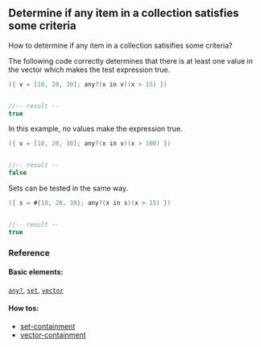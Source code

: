 <!---
  This markdown file was generated. Do not edit.
  -->

## Determine if any item in a collection satisfies some criteria

How to determine if any item in a collection satisifies some criteria?

The following code correctly determines that there is at least one value in the vector which makes the test expression true.

```java
({ v = [10, 20, 30]; any?(x in v)(x > 15) })


//-- result --
true
```

In this example, no values make the expression true.

```java
({ v = [10, 20, 30]; any?(x in v)(x > 100) })


//-- result --
false
```

Sets can be tested in the same way.

```java
({ s = #{10, 20, 30}; any?(x in s)(x > 15) })


//-- result --
true
```

### Reference

#### Basic elements:

[`any?`](../jadeite-basic-syntax-reference.md#any?), [`set`](../jadeite-basic-syntax-reference.md#set), [`vector`](../jadeite-basic-syntax-reference.md#vector)

#### How tos:

* [set-containment](../how-to/set-containment.md)
* [vector-containment](../how-to/vector-containment.md)


